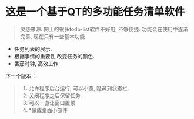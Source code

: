 # 这是一个基于QT的多功能任务清单软件
> 灵感来源: 网上的很多todo-list软件不好用, 不够便捷.
功能会在使用中逐渐完善, 现在只有一些基本功能

* 任务列表的展示.
* 根据事情的重要性,改变任务的颜色.
* 番茄时钟, 高效工作.

下一个版本：

> 1. 允许程序后台运行, 可以小窗, 隐藏到状态栏.
> 2. 关闭程序之后保留任务.
> 3. 可以一直让窗口置顶
> 4. *做成桌面小部件